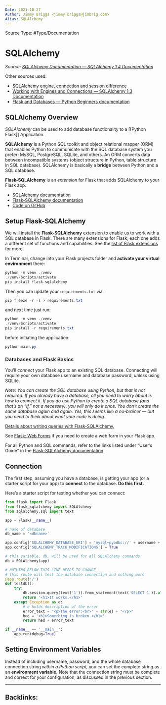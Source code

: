```yaml
---
Date: 2021-10-27
Author: Jimmy Briggs <jimmy.briggs@jimbrig.com>
Alias: SQLAlchemy
---
```


Source Type: #Type/Documentation

# SQLAlchemy

*Source: [SQLAlchemy Documentation — SQLAlchemy 1.4 Documentation](https://docs.sqlalchemy.org/en/14/index.html)*

Other sources used:
- [SQLAlchemy engine, connection and session difference](https://stackoverflow.com/questions/34322471/sqlalchemy-engine-connection-and-session-difference)
- [Working with Engines and Connections — SQLAlchemy 1.3 Documentation](https://docs.sqlalchemy.org/en/13/core/connections.html)
- [Flask and Databases — Python Beginners documentation](https://python-adv-web-apps.readthedocs.io/en/latest/flask_db1.html)

## SQLAlchemy Overview

*SQLAlchemy* can be used to add database functionality to a [[Python Flask]] Application.

**SQLAlchemy** is a Python SQL toolkit and object relational mapper (ORM) that enables Python to communicate with the SQL database system you prefer: MySQL, PostgreSQL, SQLite, and others. An ORM converts data between incompatible systems (object structure in Python, table structure in SQL database). SQLAlchemy is basically a **bridge** between Python and a SQL database.

**Flask-SQLAlchemy** is an _extension_ for Flask that adds SQLAlchemy to your Flask app.
-   [SQLAlchemy documentation](https://www.sqlalchemy.org/)
-   [Flask-SQLAlchemy documentation](https://flask-sqlalchemy.palletsprojects.com/)
-   [Code on GitHub](https://github.com/macloo/python-adv-web-apps/tree/master/python_code_examples/flask/databases)

## Setup Flask-SQLAlchemy

We will install the **Flask-SQLAlchemy** extension to enable us to work with a SQL database in Flask. There are many extensions for Flask; each one adds a different set of functions and capabilities. See the [list of Flask extensions](https://flask.palletsprojects.com/en/1.1.x/extensions/) for more.

In Terminal, change into your Flask projects folder and **activate your virtual environment** there:

```powershell
python -m venv ./venv
./venv/Scripts/activate
pip install flask-sqlalchemy
```

Then you can update your `requirements.txt` via:

```powershell
pip freeze -r -l > requirements.txt
```

and next time just run:

```powershell
python -m venv ./venv
./venv/Scripts/activate
pip install -r requirements.txt
```

before initiating the application:

```powershell
python main.py
```

### Databases and Flask Basics

You’ll _connect_ your Flask app to an existing SQL database. Connecting will require your own database username and database password, _unless_ using SQLite.

*Note: You _can_ create the SQL database using Python, but _that is not required._ If you already have a database, all you need to worry about is how to connect it. If you _do_ use Python to create a SQL database (and that’s an “if,” not a necessity), you will only do it once. You don’t create the same database again and again. Yes, this seems like a no-brainer — but you need to think about what your code is _doing._*

[Details about writing queries with Flask-SQLAlchemy.](https://flask-sqlalchemy.palletsprojects.com/en/2.x/queries/#querying-records)

See [Flask: Web Forms](https://python-adv-web-apps.readthedocs.io/en/latest/flask_forms.html) if you need to create a web form in your Flask app.

For all Python and SQL commands, refer to the links listed under “User’s Guide” in the [Flask-SQLAlchemy documentation](https://flask-sqlalchemy.palletsprojects.com/).

## Connection

The first step, assuming you have a database, is getting your app (or a starter script for your app) to **connect** to the database. **Do this first.**

Here’s a starter script for testing whether you can connect:

```python
from flask import Flask
from flask_sqlalchemy import SQLAlchemy
from sqlalchemy.sql import text

app = Flask(__name__)

# name of database
db_name = '<dbname>'

app.config['SQLALCHEMY_DATABASE_URI'] = 'mysql+pyodbc://' + username + ':' + password + '@' + server + db_name 
app.config['SQLALCHEMY_TRACK_MODIFICATIONS'] = True

# this variable, db, will be used for all SQLAlchemy commands
db = SQLAlchemy(app)

# NOTHING BELOW THIS LINE NEEDS TO CHANGE
# this route will test the database connection and nothing more
@app.route('/')
def testdb():
    try:
        db.session.query(text('1')).from_statement(text('SELECT 1')).all()
        return '<h1>It works.</h1>'
    except Exception as e:
        # e holds description of the error
        error_text = "<p>The error:<br>" + str(e) + "</p>"
        hed = '<h1>Something is broken.</h1>'
        return hed + error_text

if __name__ == '__main__':
    app.run(debug=True)
```

## Setting Environment Variables

Instead of including username, password, and the whole database connection string _within a Python script,_ you can set the complete string as an **environment variable.** Note that the connection string must be complete and correct for your configuration, as discussed in the previous section.




***

Backlinks:
-	